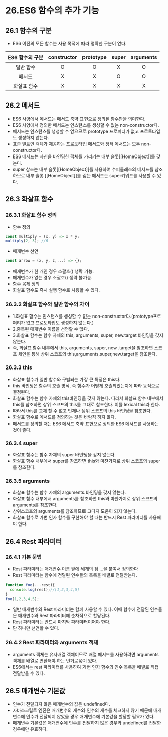# 26.ES6 함수의 추가 기능

## 26.1 함수의 구분
- ES6 이전의 모든 함수는 사용 목적에 따라 명확한 구분이 없다.

|ES6 함수의 구분|constructor|prototype|super|arguments|
|:---:|:---:|:---:|:---:|:---:|
|일반 함수|O|O|X|O|
|메서드|X|X|O|O|
|화살표 함수|X|X|X|X|

## 26.2 메서드
- ES6 사양에서 메서드는 메서드 축약 표현으로 정의된 함수만을 의미한다.
- ES6 사양에서 정의한 메서드는 인스턴스를 생성할 수 없는 non-constructor다.
- 메서드는 인스턴스를 생성할 수 없으므로 prototype 프로퍼티가 없고 프로토타입도 생성하지 않는다.
- 표준 빌트인 객체가 제공하는 프로토타입 메서드와 정적 메서드는 모두 non-constructor다.
- ES6 메서드는 자신을 바인딩한 객체를 가리키는 내부 슬롯[[HomeObject]]를 갖는다.
- super 참조는 내부 슬롯[[HomeObject]]를 사용하여 수퍼클래스의 메서드를 참조하므로 내부 슬롯 [[HomeObject]]를 갖는 메서드는 super키워드를 사용할 수 있다.

## 26.3 화살표 함수

### 26.3.1 화살표 함수 정의
- 함수 정의
```js
const multiply = (x, y) => x * y;
multiply(2, 3); //6
```
- 매개변수 선언
```js
const arrow = (x, y, z,...) => {};
```
- 매개변수가 한 개인 경우 소괄호() 생략 가능.
- 매개변수가 없는 경우 소괄호() 생략 불가능.
- 함수 몸체 정의
- 화살표 함수도 즉시 실행 함수로 사용할 수 있다.

### 26.3.2 화살표 함수와 일반 함수의 차이
- 1.화살표 함수는 인스턴스를 생성할 수 없는 non-constructor다.(prototype프로퍼티가 없고 프로토타입도 생성하지 않는다.)
- 2.중복된 매개변수 이름을 선언할 수 없다.
- 3.화살표 함수는 함수 자체의 this, arguments, super, new.target 바인딩을 갖지 않는다.
- 즉, 화살표 함수 내부에서 this, arguments, super, new .target을 참조하면 스코프 체인을 통해 상위 스코프의 this,arguments,super,new.target을 참조한다.

### 26.3.3 this
- 화살표 함수가 일반 함수와 구별되는 가장 큰 특징은 this다.
- this 바인딩은 함수의 호출 방식, 즉 함수가 어떻게 호출되었는지에 따라 동적으로 결정된다.
- 화살표 함수는 함수 자체의 this바인딩을 갖지 않는다. 따라서 화살표 함수 내부에서 this를 참조하면 상위 스코프의 this를 그대로 참조한다. 이를 lexical this라 한다.
- 따라서 this를 교체 할 수 없고 언제나 상위 스코프의 this 바인딩을 참조한다.
- 화살표 함수로 메서드를 정의하는 것은 바람직 하지 않다.
- 메서드를 정의할 때는 ES6 메서드 축약 표현으로 정의한 ES6 메서드를 사용하는 것이 좋다.

### 26.3.4 super
- 화살표 함수는 함수 자체의 super 바인딩을 갖지 않는다.
- 화살표 함수 내부에서 super를 참조하면 this와 마찬가지로 상위 스코프의 super를 참조한다.

### 26.3.5 arguments
- 화살표 함수는 함수 자체의 arguments 바인딩을 갖지 않는다.
- 화살표 함수 내부에서 arguments를 참조하면 this와 마찬가지로 상위 스코프의 arguments를 참조한다.
- 상위스코프의 arguments를 참조하므로 그다지 도움이 되지 않는다.
- 화살표 함수로 가변 인자 함수를 구현해야 할 때는 반드시 Rest 파라미터를 사용해야 한다.

## 26.4 Rest 파라미터
### 26.4.1 기본 문법
- Rest 파라미터는 매개변수 이름 앞에 세개의 점 ...을 붙여서 정의한다
- Rest 파라미터는 함수에 전달된 인수들의 목록을 배열로 전달받는다.
```js
function foo(...rest){
  console.log(rest);//[1,2,3,4,5]
}
foo(1,2,3,4,5);
```
- 일반 매개변수와 Rest 파라미터는 함께 사용할 수 있다. 이때 함수에 전달된 인수들은 매개변수와 Rest 파라미터에 순차적으로 할당된다.
- Rest 파라미터는 반드시 마지막 파라미터이어야 한다.
- 단 하나만 선언할 수 있다.

### 26.4.2 Rest 파라미터와 arguments 객체
- arguments 객체는 유사배열 객체이므로 배열 메서드를 사용하려면 arguments 객체를 배열로 변환해야 하는 번거로움이 있다.
- ES6에서는 rest 파라미터를 사용하여 가변 인자 함수의 인수 목록을 배열로 직접 전달받을 수 있다.

## 26.5 매개변수 기본값
- 인수가 전달되지 않은 매개변수의 값은 undefined다.
- 자바스크립트 엔진은 매개변수의 개수와 인수의 개수를 체크하지 않기 때문에 매개변수에 인수가 전달되지 않았을 경우 매개변수에 기본값을 할당할 필요가 있다.
- 매개변수 기본값은 매개변수에 인수를 전달하지 않은 경우와 undefined를 전달한 경우에만 유효하다.

